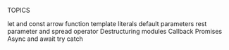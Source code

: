 TOPICS

let and const
arrow function
template literals
default parameters
rest parameter and spread operator
Destructuring
modules
Callback
Promises
Async and await
try catch
